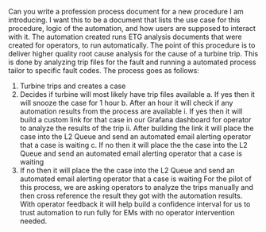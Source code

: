 Can you write a profession process document for a new procedure I am introducing. I want this to be a document that lists the use case for this procedure, logic of the automation, and how users are supposed to interact with it. The automation created runs ETG analysis documents that were created for operators, to run automatically. 
The point of this procedure is to deliver higher quality root cause analysis for the cause of a turbine trip. This is done by analyzing trip files for the fault and running a automated process tailor to specific fault codes. 
The process goes as follows:
1.	Turbine trips and creates a case
2.	Decides if turbine will most likely have trip files available
a.	If yes then it will snooze the case for 1 hour
b.	After an hour it will check if any automation results from the process are available
i.	If yes then it will build a custom link for that case in our Grafana dashboard for operator to analyze the results of the trip
ii.	After building the link it will place the case into the L2 Queue and send an automated email alerting operator that a case is waiting
c.	If no then it will place the the case into the L2 Queue and send an automated email alerting operator that a case is waiting
3.	  If no then it will place the the case into the L2 Queue and send an automated email alerting operator that a case is waiting
For the pilot of this process, we are asking operators to analyze the trips manually and then cross reference the result they got with the automation results. With operator feedback it will help build a confidence interval for us to trust automation to run fully for EMs with no operator intervention needed.
